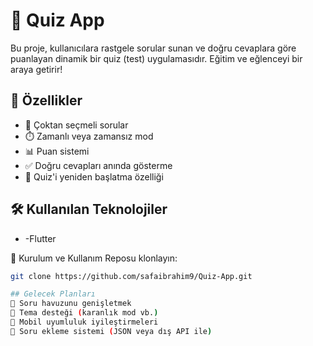 # 🧠 Quiz App

Bu proje, kullanıcılara rastgele sorular sunan ve doğru cevaplara göre puanlayan dinamik bir quiz (test) uygulamasıdır. Eğitim ve eğlenceyi bir araya getirir!

## 🚀 Özellikler

- 🎯 Çoktan seçmeli sorular
- ⏱️ Zamanlı veya zamansız mod
- 📊 Puan sistemi
- ✅ Doğru cevapları anında gösterme
- 🔁 Quiz'i yeniden başlatma özelliği

## 🛠️ Kullanılan Teknolojiler

- -Flutter

 🔧 Kurulum ve Kullanım
 Reposu klonlayın:
```bash
git clone https://github.com/safaibrahim9/Quiz-App.git

## Gelecek Planları
🔢 Soru havuzunu genişletmek
🎨 Tema desteği (karanlık mod vb.)
📱 Mobil uyumluluk iyileştirmeleri
📁 Soru ekleme sistemi (JSON veya dış API ile)
